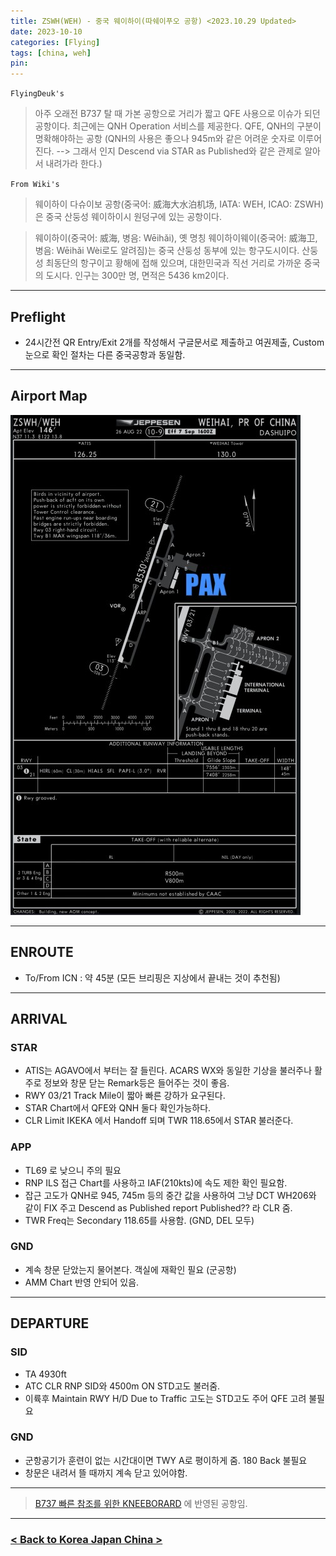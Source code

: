 ```yaml
---
title: ZSWH(WEH) - 중국 웨이하이(따쉐이푸오 공항) <2023.10.29 Updated>
date: 2023-10-10
categories: [Flying]
tags: [china, weh]
pin:
---
```


`FlyingDeuk's`
> 아주 오래전 B737 탈 때 가본 공항으로 거리가 짧고 QFE 사용으로 이슈가 되던 공항이다. 최근에는 QNH Operation 서비스를 제공한다. QFE, QNH의 구분이 명확해야하는 공항 (QNH의 사용은 좋으나 945m와 같은 어려운 숫자로 이루어진다. --> 그래서 인지 Descend via STAR as Published와 같은 관제로 알아서 내려가라 한다.)


`From Wiki's`
> 웨이하이 다슈이보 공항(중국어: 威海大水泊机场, IATA: WEH, ICAO: ZSWH)은 중국 산둥성 웨이하이시 원덩구에 있는 공항이다.

> 웨이하이(중국어: 威海, 병음: Wēihǎi), 옛 명칭 웨이하이웨이(중국어: 威海卫, 병음: Wēihǎi Wèi로도 알려짐)는 중국 산둥성 동부에 있는 항구도시이다. 산둥성 최동단의 항구이고 황해에 접해 있으며, 대한민국과 직선 거리로 가까운 중국의 도시다. 인구는 300만 명, 면적은 5436 km2이다.

--------

## Preflight
- 24시간전 QR Entry/Exit 2개를 작성해서 구글문서로 제출하고 여권제출, Custom 눈으로 확인 절차는 다른 중국공항과 동일함.  

---------

## Airport Map
![weh](/img/flying/airport/weh_ap.jpg)


------------

## ENROUTE
- To/From ICN : 약 45분 (모든 브리핑은 지상에서 끝내는 것이 추천됨)

--------

## ARRIVAL
### STAR
- ATIS는 AGAVO에서 부터는 잘 들린다. ACARS WX와 동일한 기상을 불러주나 활주로 정보와 창문 닫는 Remark등은 들어주는 것이 좋음. 
- RWY 03/21 Track Mile이 짧아 빠른 강하가 요구된다. 
- STAR Chart에서 QFE와 QNH 둘다 확인가능하다. 
- CLR Limit IKEKA 에서 Handoff 되며 TWR 118.65에서 STAR 불러준다. 

### APP
- TL69 로 낮으니 주의 필요
- RNP ILS 접근 Chart를 사용하고 IAF(210kts)에 속도 제한 확인 필요함. 
- 잡근 고도가 QNH로 945, 745m 등의 중간 값을 사용하여 그냥 DCT WH206와 같이 FIX 주고 Descend as Published report Published?? 라 CLR 줌. 
- TWR Freq는 Secondary 118.65를 사용함. (GND, DEL 모두)


### GND
- 계속 창문 닫았는지 물어본다. 객실에 재확인 필요 (군공항) 
- AMM Chart 반영 안되어 있음. 

-------

## DEPARTURE
### SID
- TA 4930ft
- ATC CLR RNP SID와 4500m ON STD고도 불러줌. 
- 이륙후 Maintain RWY H/D Due to Traffic 고도는 STD고도 주어 QFE 고려 불필요


### GND
- 군항공기가 훈련이 없는 시간대이면 TWY A로 평이하게 줌. 180 Back 불필요
- 창문은 내려서 뜰 때까지 계속 닫고 있어야함. 




----

> [B737 빠른 참조를 위한 KNEEBORARD](/posts/B737-kneeboard/) 에 반영된 공항임. 

-------


### [< Back to Korea Japan China >](/posts/KoreaJapanChina/)
